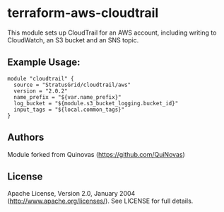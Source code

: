 # terraform-aws-cloudtrail

This module sets up CloudTrail for an AWS account, including writing to CloudWatch, an S3 bucket and an SNS topic.

 ## Example Usage:
```
module "cloudtrail" {
  source = "StratusGrid/cloudtrail/aws"
  version = "2.0.2"
  name_prefix = "${var.name_prefix}"
  log_bucket = "${module.s3_bucket_logging.bucket_id}"
  input_tags = "${local.common_tags}"
}
```

## Authors

Module forked from Quinovas (https://github.com/QuiNovas)

## License

Apache License, Version 2.0, January 2004 (http://www.apache.org/licenses/). See LICENSE for full details.